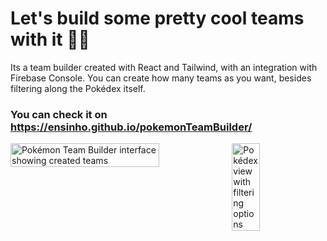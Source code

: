 # Let's build some pretty cool teams with it 👾✨

Its a team builder created with React and Tailwind, with an integration with Firebase Console.
You can create how many teams as you want, besides filtering along the Pokédex itself.

### You can check it on https://ensinho.github.io/pokemonTeamBuilder/
<div style="display: flex; justify-content: space-between; gap: 10px;">
  <img src="https://github.com/user-attachments/assets/af8c0414-46f2-4607-afad-61c17148019a" width="69%" alt="Pokémon Team Builder interface showing created teams">
  <img src="https://github.com/user-attachments/assets/1b3f1a5e-7e39-41da-8007-f755673b398e" width="30%" alt="Pokédex view with filtering options">
</div>
